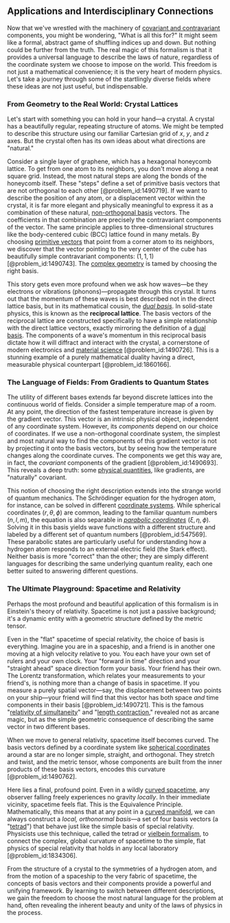 ## Applications and Interdisciplinary Connections

Now that we've wrestled with the machinery of [covariant and contravariant](@article_id:189106) components, you might be wondering, "What is all this for?" It might seem like a formal, abstract game of shuffling indices up and down. But nothing could be further from the truth. The real magic of this formalism is that it provides a universal language to describe the laws of nature, regardless of the coordinate system we choose to impose on the world. This freedom is not just a mathematical convenience; it is the very heart of modern physics. Let's take a journey through some of the startlingly diverse fields where these ideas are not just useful, but indispensable.

### From Geometry to the Real World: Crystal Lattices

Let's start with something you can hold in your hand—a crystal. A crystal has a beautifully regular, repeating structure of atoms. We might be tempted to describe this structure using our familiar Cartesian grid of $x$, $y$, and $z$ axes. But the crystal often has its own ideas about what directions are "natural."

Consider a single layer of graphene, which has a hexagonal honeycomb lattice. To get from one atom to its neighbors, you don't move along a neat square grid. Instead, the most natural steps are along the bonds of the honeycomb itself. These "steps" define a set of primitive basis vectors that are not orthogonal to each other [@problem_id:1490719]. If we want to describe the position of any atom, or a displacement vector within the crystal, it is far more elegant and physically meaningful to express it as a combination of these natural, [non-orthogonal basis](@article_id:154414) vectors. The coefficients in that combination are precisely the contravariant components of the vector. The same principle applies to three-dimensional structures like the body-centered cubic (BCC) lattice found in many metals. By choosing [primitive vectors](@article_id:142436) that point from a corner atom to its neighbors, we discover that the vector pointing to the very center of the cube has beautifully simple contravariant components: $(1, 1, 1)$ [@problem_id:1490743]. The [complex geometry](@article_id:158586) is tamed by choosing the right basis.

This story gets even more profound when we ask how waves—be they electrons or vibrations (phonons)—propagate through this crystal. It turns out that the momentum of these waves is best described not in the direct lattice basis, but in its mathematical cousin, the *[dual basis](@article_id:144582)*. In solid-state physics, this is known as the **reciprocal lattice**. The basis vectors of the reciprocal lattice are constructed specifically to have a simple relationship with the direct lattice vectors, exactly mirroring the definition of a [dual basis](@article_id:144582). The components of a wave's momentum in this reciprocal basis dictate how it will diffract and interact with the crystal, a cornerstone of modern electronics and [material science](@article_id:151732) [@problem_id:1490726]. This is a stunning example of a purely mathematical duality having a direct, measurable physical counterpart [@problem_id:1860166].

### The Language of Fields: From Gradients to Quantum States

The utility of different bases extends far beyond discrete lattices into the continuous world of fields. Consider a simple temperature map of a room. At any point, the direction of the fastest temperature increase is given by the gradient vector. This vector is an intrinsic physical object, independent of any coordinate system. However, its *components* depend on our choice of coordinates. If we use a non-orthogonal coordinate system, the simplest and most natural way to find the components of this gradient vector is not by projecting it onto the basis vectors, but by seeing how the temperature changes along the coordinate curves. The components we get this way are, in fact, the *covariant* components of the gradient [@problem_id:1490693]. This reveals a deep truth: some [physical quantities](@article_id:176901), like gradients, are "naturally" covariant.

This notion of choosing the right description extends into the strange world of quantum mechanics. The Schrödinger equation for the hydrogen atom, for instance, can be solved in different [coordinate systems](@article_id:148772). While spherical coordinates $(r, \theta, \phi)$ are common, leading to the familiar quantum numbers $(n, l, m)$, the equation is also separable in *[parabolic coordinates](@article_id:165810)* $(\xi, \eta, \phi)$. Solving it in this basis yields wave functions with a different structure and labeled by a different set of quantum numbers [@problem_id:547569]. These parabolic states are particularly useful for understanding how a hydrogen atom responds to an external electric field (the Stark effect). Neither basis is more "correct" than the other; they are simply different languages for describing the same underlying quantum reality, each one better suited to answering different questions.

### The Ultimate Playground: Spacetime and Relativity

Perhaps the most profound and beautiful application of this formalism is in Einstein's theory of relativity. Spacetime is not just a passive background; it's a dynamic entity with a geometric structure defined by the metric tensor.

Even in the "flat" spacetime of special relativity, the choice of basis is everything. Imagine you are in a spaceship, and a friend is in another one moving at a high velocity relative to you. You each have your own set of rulers and your own clock. Your "forward in time" direction and your "straight ahead" space direction form your basis. Your friend has their own. The Lorentz transformation, which relates your measurements to your friend's, is nothing more than a change of basis in spacetime. If you measure a purely spatial vector—say, the displacement between two points on your ship—your friend will find that this vector has both space *and* time components in their basis [@problem_id:1490721]. This is the famous "[relativity of simultaneity](@article_id:267867)" and "[length contraction](@article_id:189058)," revealed not as arcane magic, but as the simple geometric consequence of describing the same vector in two different bases.

When we move to general relativity, spacetime itself becomes curved. The basis vectors defined by a coordinate system like [spherical coordinates](@article_id:145560) around a star are no longer simple, straight, and orthogonal. They stretch and twist, and the metric tensor, whose components are built from the inner products of these basis vectors, encodes this curvature [@problem_id:1490762].

Here lies a final, profound point. Even in a wildly [curved spacetime](@article_id:184444), any observer falling freely experiences no gravity *locally*. In their immediate vicinity, spacetime feels flat. This is the Equivalence Principle. Mathematically, this means that at any point in a [curved manifold](@article_id:267464), we can always construct a *local, orthonormal basis*—a set of four basis vectors (a "[tetrad](@article_id:157823)") that behave just like the simple basis of special relativity. Physicists use this technique, called the tetrad or [vielbein formalism](@article_id:160583), to connect the complex, global curvature of spacetime to the simple, flat physics of special relativity that holds in any local laboratory [@problem_id:1834306].

From the structure of a crystal to the symmetries of a hydrogen atom, and from the motion of a spaceship to the very fabric of spacetime, the concepts of basis vectors and their components provide a powerful and unifying framework. By learning to switch between different descriptions, we gain the freedom to choose the most natural language for the problem at hand, often revealing the inherent beauty and unity of the laws of physics in the process.